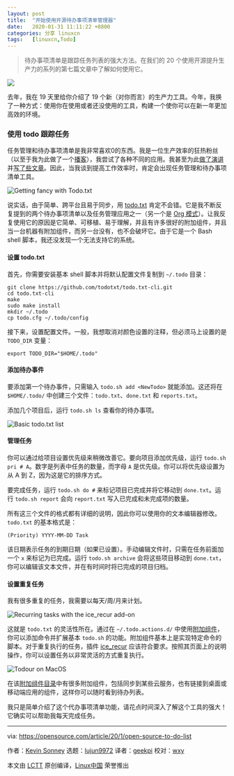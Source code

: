 ```yaml
---
layout: post
title:	"开始使用开源待办事项清单管理器"
date:	2020-01-31 11:11:22 +0800 
categories:	分享 linuxcn 
tags:	[linuxcn,Todo]
---
```




> 
> 待办事项清单是跟踪任务列表的强大方法。在我们的 20 个使用开源提升生产力的系列的第七篇文章中了解如何使用它。
> 
> 
> 


![](/Asserts/Images//attachment/album/202001/31/111103kmv55ploshuso4ot.jpg)


去年，我在 19 天里给你介绍了 19 个新（对你而言）的生产力工具。今年，我换了一种方式：使用你在使用或者还没使用的工具，构建一个使你可以在新一年更加高效的环境。


### 使用 todo 跟踪任务


任务管理和待办事项清单是我非常喜欢0的东西。我是一位生产效率的狂热粉丝（以至于我为此做了一个[播客](https://productivityalchemy.com/)），我尝试了各种不同的应用。我甚至为此[做了演讲](https://www.slideshare.net/AllThingsOpen/getting-to-done-on-the-command-line)并[写了些文章](https://opensource.com/article/18/2/getting-to-done-agile-linux-command-line)。因此，当我谈到提高工作效率时，肯定会出现任务管理和待办事项清单工具。


![Getting fancy with Todo.txt](/Asserts/Images//attachment/album/202001/31/111136huqh03nufugn53f3.png)


说实话，由于简单、跨平台且易于同步，用 [todo.txt](http://todotxt.org/) 肯定不会错。它是我不断反复提到的两个待办事项清单以及任务管理应用之一（另一个是 [Org 模式](https://orgmode.org/)）。让我反复使用它的原因是它简单、可移植、易于理解，并且有许多很好的附加组件，并且当一台机器有附加组件，而另一台没有，也不会破坏它。由于它是一个 Bash shell 脚本，我还没发现一个无法支持它的系统。


#### 设置 todo.txt


首先，你需要安装基本 shell 脚本并将默认配置文件复制到 `~/.todo` 目录：



```
git clone https://github.com/todotxt/todo.txt-cli.git
cd todo.txt-cli
make
sudo make install
mkdir ~/.todo
cp todo.cfg ~/.todo/config
```

接下来，设置配置文件。一般，我想取消对颜色设置的注释，但必须马上设置的是 `TODO_DIR` 变量：



```
export TODO_DIR="$HOME/.todo"
```

#### 添加待办事件


要添加第一个待办事件，只需输入 `todo.sh add <NewTodo>` 就能添加。这还将在 `$HOME/.todo/` 中创建三个文件：`todo.txt`、`done.txt` 和 `reports.txt`。


添加几个项目后，运行 `todo.sh ls` 查看你的待办事项。


![Basic todo.txt list](/Asserts/Images//attachment/album/202001/31/111156t9pl8jfp29ep4ej3.png "Basic todo.txt list")


#### 管理任务


你可以通过给项目设置优先级来稍微改善它。要向项目添加优先级，运行 `todo.sh pri # A`。数字是列表中任务的数量，而字母 `A` 是优先级。你可以将优先级设置为从 A 到 Z，因为这是它的排序方式。


要完成任务，运行 `todo.sh do #` 来标记项目已完成并将它移动到 `done.txt`。运行 `todo.sh report` 会向 `report.txt` 写入已完成和未完成项的数量。


所有这三个文件的格式都有详细的说明，因此你可以使用你的文本编辑器修改。`todo.txt` 的基本格式是：



```
(Priority) YYYY-MM-DD Task
```

该日期表示任务的到期日期（如果已设置）。手动编辑文件时，只需在任务前面加一个 `x` 来标记为已完成。运行 `todo.sh archive` 会将这些项目移动到 `done.txt`，你可以编辑该文本文件，并在有时间时将已完成的项目归档。


#### 设置重复任务


我有很多重复的任务，我需要以每天/周/月来计划。


![Recurring tasks with the ice_recur add-on](/Asserts/Images//attachment/album/202001/31/111226g5e65gdvgiepvhpg.png "Recurring tasks with the ice_recur add-on")


这就是 `todo.txt` 的灵活性所在。通过在 `~/.todo.actions.d/` 中使用[附加组件](https://github.com/todotxt/todo.txt-cli/wiki/Todo.sh-Add-on-Directory)，你可以添加命令并扩展基本 `todo.sh` 的功能。附加组件基本上是实现特定命令的脚本。对于重复执行的任务，插件 [ice\_recur](https://github.com/rlpowell/todo-text-stuff) 应该符合要求。按照其页面上的说明操作，你可以设置任务以非常灵活的方式重复执行。


![Todour on MacOS](/Asserts/Images//attachment/album/202001/31/111232idimwielt4vdbfde.png "Todour on MacOS")


在该[附加组件目录](https://github.com/todotxt/todo.txt-cli/wiki/Todo.sh-Add-on-Directory)中有很多附加组件，包括同步到某些云服务，也有链接到桌面或移动端应用的组件，这样你可以随时看到待办列表。


我只是简单介绍了这个代办事项清单功能，请花点时间深入了解这个工具的强大！它确实可以帮助我每天完成任务。




---


via: <https://opensource.com/article/20/1/open-source-to-do-list>


作者：[Kevin Sonney](https://opensource.com/users/ksonney) 选题：[lujun9972](https://github.com/lujun9972) 译者：[geekpi](https://github.com/geekpi) 校对：[wxy](https://github.com/wxy)


本文由 [LCTT](https://github.com/LCTT/TranslateProject) 原创编译，[Linux中国](https://linux.cn/) 荣誉推出
